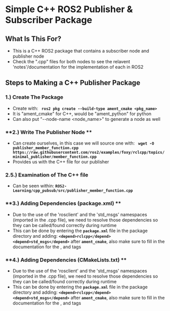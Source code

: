 
# **Simple C++ ROS2 Publisher & Subscriber Package**

## What Is This For?

- This is a C++ ROS2 package that contains a subscriber node and publisher node
- Check the ".cpp" files for both nodes to see the relavent 'notes'/documentation for the implementation of each in ROS2

## Steps to Making a C++ Publisher Package

### **1.) Create The Package**
- Create with: **` ros2 pkg create --build-type ament_cmake <pkg_name>`**
- It is "ament_cmake" for C++, would be "ament_python" for python
- Can also put "--node-name <node_name>" to generate a node as well

### **2.) Write The Publisher Node **
- Can create ourselves, in this case we will source one with: **` wget -O publisher_member_function.cpp https://raw.githubusercontent.com/ros2/examples/foxy/rclcpp/topics/minimal_publisher/member_function.cpp`**
- Provides us with the C++ file for our publisher


### **2.5.) Examination of The C++ file**
- Can be seen within: **`ROS2-Learning/cpp_pubsub/src/publisher_member_function.cpp`**


### **3.) Adding Dependencies (package.xml) **
- Due to the use of the 'rosclient' and the 'std_msgs' namespaces (imported in the .cpp file), we need to resolve those dependencies so they can be called/found correctly during runtime
- This can be done by entering the **`package.xml`** file in the package directory and adding:
**`<depend>rclcpp</depend>`**
**`<depend>std_msgs</depend>`**
  after **`ament_cmake`**, also make sure to fill in the documentation for the <description>, <maintainer> and <license> tags
  
### **4.) Adding Dependencies (CMakeLists.txt) **
- Due to the use of the 'rosclient' and the 'std_msgs' namespaces (imported in the .cpp file), we need to resolve those dependencies so they can be called/found correctly during runtime
- This can be done by entering the **`package.xml`** file in the package directory and adding:
**`<depend>rclcpp</depend>`**
**`<depend>std_msgs</depend>`**
  after **`ament_cmake`**, also make sure to fill in the documentation for the <description>, <maintainer> and <license> tags

  
